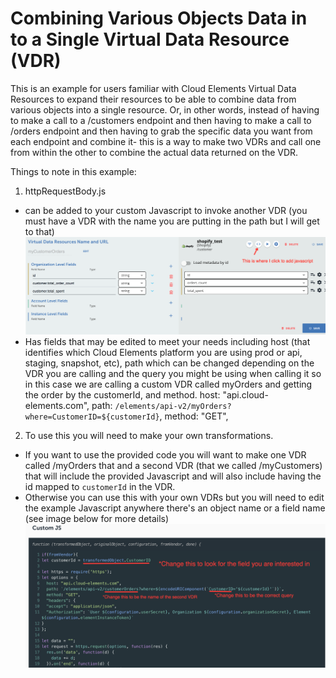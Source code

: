 # Combining Various Objects Data in to a Single Virtual Data Resource (VDR)
This is an example for users familiar with Cloud Elements Virtual Data Resources to expand their resources to be able to combine data from various objects into a single resource. Or, in other words, instead of having to make a call to a /customers endpoint and then having to make a call to /orders endpoint and then having to grab the specific data you want from each endpoint and combine it- this is a way to make two VDRs and call one from within the other to combine the actual data returned on the VDR.

Things to note in this example:
1. httpRequestBody.js
  * can be added to your custom Javascript to invoke another VDR (you must have a VDR with the name you are putting in the path but I will get to that)
![JavascriptField](JavascriptField.png)
  * Has fields that may be edited to meet your needs including host (that identifies which Cloud Elements platform you are using prod or api, staging, snapshot, etc), path which can be changed depending on the VDR you are calling and the query you might be using when calling it so in this case we are calling a custom VDR called myOrders and getting the order by the customerId, and method.
      host: "api.cloud-elements.com",
      path: `/elements/api-v2/myOrders?where=CustomerID=${customerId}`,
      method: "GET",

2. To use this you will need to make your own transformations.
  * If you want to use the provided code you will want to make one VDR called /myOrders that and a second VDR (that we called /myCustomers) that will include the provided Javascript and will also include having the id mapped to `customerId` in the VDR.  
  * Otherwise you can use this with your own VDRs but you will need to edit the example Javascript anywhere there's an object name or a field name (see image below for more details)
  ![JavascriptField](ToChange.png)
